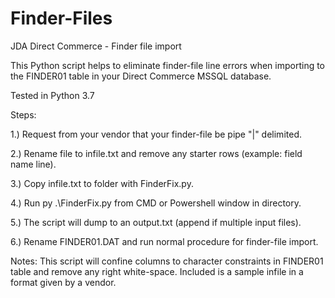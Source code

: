 # Finder-Files
JDA Direct Commerce - Finder file import

This Python script helps to eliminate finder-file line errors when importing to the FINDER01 table
in your Direct Commerce MSSQL database.

Tested in Python 3.7

Steps:

1.) Request from your vendor that your finder-file be pipe "|" delimited.

2.) Rename file to infile.txt and remove any starter rows (example: field name line).

3.) Copy infile.txt to folder with FinderFix.py. 

4.) Run py .\FinderFix.py from CMD or Powershell window in directory.

5.) The script will dump to an output.txt (append if multiple input files).

6.) Rename FINDER01.DAT and run normal procedure for finder-file import.

Notes: This script will confine columns to character constraints in FINDER01 table and remove any right white-space.
Included is a sample infile in a format given by a vendor. 
